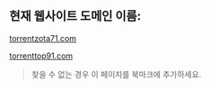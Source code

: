 ## 현재 웹사이트 도메인 이름:

[torrentzota71.com](https://torrentzota71.com)

[torrenttop91.com](https://torrenttop91.com)


> 찾을 수 없는 경우 이 페이지를 북마크에 추가하세요.
